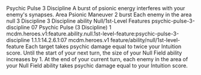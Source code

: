 <ability>
  <name>Psychic Pulse</name>
  <cost>3 Discipline</cost>
  <flavor>A burst of psionic energy interferes with your enemy&apos;s synapses.</flavor>
  <keywords>
    <keyword>Area</keyword>
    <keyword>Psionic</keyword>
  </keywords>
  <type>Maneuver</type>
  <distance>2 burst</distance>
  <target>Each enemy in the area</target>
  <metadata>
    <class>null</class>
    <cost>3 Discipline</cost>
    <cost_amount>3</cost_amount>
    <cost_resource>Discipline</cost_resource>
    <feature_type>ability</feature_type>
    <file_dpath>Null/1st-Level Features</file_dpath>
    <item_id>psychic-pulse-3-discipline</item_id>
    <item_index>07</item_index>
    <item_name>Psychic Pulse (3 Discipline)</item_name>
    <level>1</level>
    <scc>mcdm.heroes.v1:feature.ability.null.1st-level-feature:psychic-pulse-3-discipline</scc>
    <scdc>1.1.1:14.2.6.1:07</scdc>
    <source>mcdm.heroes.v1</source>
    <type>feature/ability/null/1st-level-feature</type>
  </metadata>
  <effects>
    <effect type="mundane">Each target takes psychic damage equal to twice your Intuition score. Until the start of your next turn, the size of your Null Field ability increases by 1. At the end of your current turn, each enemy in the area of your Null Field ability takes psychic damage equal to your Intuition score.</effect>
  </effects>
</ability>
